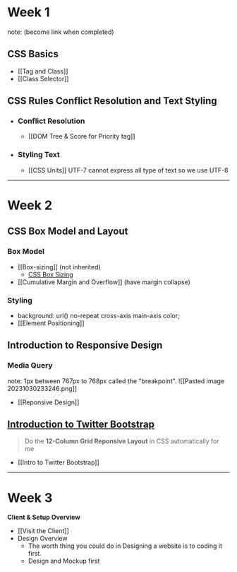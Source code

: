 # Week 1 
note: (become link when completed)

## CSS Basics
+ [[Tag and Class]]
+ [[Class Selector]] 


## CSS Rules Conflict Resolution and Text Styling 

+ ### Conflict Resolution
	+ [[DOM Tree & Score for Priority tag]] 

+ ### Styling Text
	+ [[CSS Units]]
	UTF-7 cannot express all type of text so we use UTF-8 


---

# Week 2

## CSS Box Model and Layout

### Box Model
+ [[Box-sizing]] (not inherited)
	+ [CSS Box Sizing](https://www.w3schools.com/css/css3_box-sizing.asp)
+ [[Cumulative Margin and Overflow]] (have margin collapse)

### Styling
+ background: url() no-repeat cross-axis main-axis color; 
+ [[Element Positioning]] 



## Introduction to Responsive Design

### Media Query 
note: 1px between 767px to 768px called the "breakpoint".
![[Pasted image 20231030233246.png]]
+ [[Reponsive Design]]



## [Introduction to Twitter Bootstrap](https://getbootstrap.com/docs/5.3/layout/grid/#example)
> Do the **12-Column Grid Reponsive Layout** in CSS automatically for me

+ [[Intro to Twitter Bootstrap]] 

---

# Week 3

**Client & Setup Overview**
+ [[Visit the Client]]
+ Design Overview
	+ The worth thing you could do in Designing a website is to coding it first.
	+ Design and Mockup first 